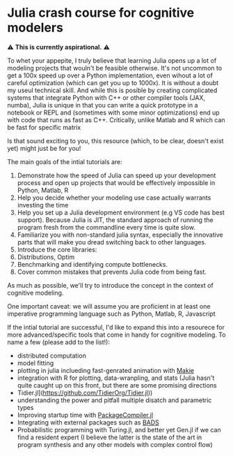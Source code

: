 
# Julia crash course for cognitive modelers

⚠️  **This is currently aspirational.** ⚠️

To whet your appepite, I truly believe that learning Julia opens up a lot of modeling projects that wouln't be feasible otherwise. It's not uncommon to get a 100x speed up over a Python implementation, even wihout a lot of careful optimization (which can get you up to 1000x). It is without a doubt my useul technical skill. And while this is posible by creating complicated systems that integrate Python with C++ or other compiler tools (JAX, numba), Julia is unique in that you can write a quick prototype in a notebook or REPL and (sometimes with some minor optimizations) end up with code that runs as fast as C++. Critically, unlike Matlab and R which can be fast for specific matrix 

Is that sound exciting to you, this resource (which, to be clear, doesn't exist yet) might just be for you!

The main goals of the intial tutorials are:

1. Demonstrate how the speed of Julia can speed up your development process and open up projects that would be effectively impossible in Python, Matlab, R
2. Help you decide whether your modeling use case actually warrants investing the time
3. Help you set up a Julia development environment (e.g VS code has best support). Because Julia is JIT, the standard approach of running the program fresh from the commandline every time is quite slow.
4. Familiarize you with non-standard julia syntax, especially the innovative parts that will make you dread switching back to other languages.
5. Introduce the core libraries: 
6. Distributions, Optim
5. Benchmarking and identifying compute bottlenecks.
6. Cover common mistakes that prevents Julia code from being fast.

As much as possible, we'll try to introduce the concept in the context of cognitive modeling. 

One important caveat: we will assume you are proficient in at least one imperative programming language such as Python, Matlab, R, Javascript

If the intial tutorial are successful, I'd like to expand this into a resourece for more advanced/specific tools that come in handy for cognitive modeling. To name a few (please add to the list!):

- distributed computation
- model fitting
- plotting in julia inclueding fast-genrated animation with [Makie](https://docs.makie.org/stable/)
- integration with R for plotting, data-wranpling, and stats (Julia hasn't quite caught up on this front, but there are some promising directions
- Tidier.jl](https://github.com/TidierOrg/Tidier.jl))
- understanding the power and pitfall multiple disatch and parametric types
- Improving startup time with [PackageCompiler.jl](https://github.com/JuliaLang/PackageCompiler.jl)
- Integrating with external packages such as [BADS]( https://github.com/lacerbi/bads) 
- Probabilistic programming with Turing.jl, and better yet Gen.jl if we can find a resident expert (I believe the latter is the state of the art in program synthesis and any other models with complex control flow)
